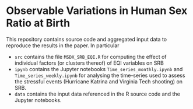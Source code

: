 # Observable Variations in Human Sex Ratio at Birth
This repository contains source code and aggregated input data to reproduce the results in the paper. In particular
* `src` contains the file `MSDX_SRB_EQI.R` for computing the effect of individual factors (or clusters thereof) of EQI variables on SRB
*  `ipynb` contains the Jupyter notebooks `Time_series_monthly.ipynb` and `Time_series_weekly.ipynb` for analysing the time-series used to assess the stressful events (Hurricane Katrina and Virginia Tech shooting) on SRB.
* `data` contains the input data referenced in the R source code and the Jupyter notebooks.
